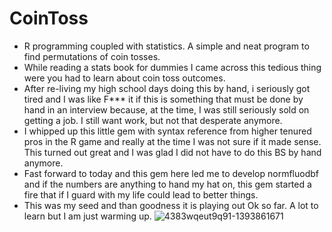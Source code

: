 # CoinToss
- R programming coupled with statistics. A simple and neat program to find permutations of coin tosses.
- While reading a stats book for dummies I came across this tedious thing were you had to learn about coin toss outcomes.
- After re-living my high school days doing this by hand, i seriously got tired and I was like F*** it if this is something that must be done by hand in an interview because, at the time, I was still seriously sold on getting a job. I still want work, but not that desperate anymore.
- I whipped up this little gem with syntax reference from higher tenured pros in the R game and really at the time I was not sure if it made sense. This turned out great and I was glad I did not have to do this BS by hand anymore.
- Fast forward to today and this gem here led me to develop normfluodbf and if the numbers are anything to hand my hat on, this gem started a fire that if I guard with my life could lead to better things.
- This was my seed and than goodness it is playing out Ok so far. A lot to learn but I am just warming up.
![4383wqeut9q91-1393861671](https://github.com/AlphaPrime7/CoinToss/assets/98990077/a7bcf862-1181-474a-8bce-92d37d203261)


